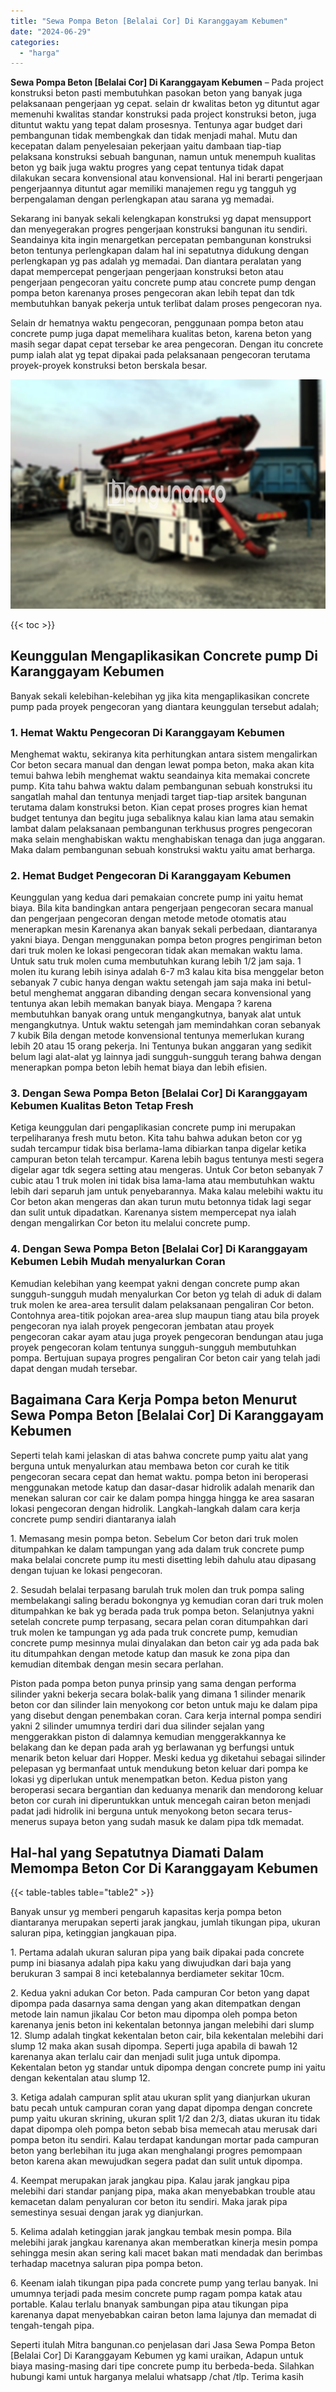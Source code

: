 ```yaml
---
title: "Sewa Pompa Beton [Belalai Cor] Di Karanggayam Kebumen"
date: "2024-06-29"
categories: 
  - "harga"
---
```


**Sewa Pompa Beton \[Belalai Cor\] Di Karanggayam Kebumen** – Pada project konstruksi beton pasti membutuhkan pasokan beton yang banyak juga pelaksanaan pengerjaan yg cepat. selain dr kwalitas beton yg dituntut agar memenuhi kwalitas standar konstruksi pada project konstruksi beton, juga dituntut waktu yang tepat dalam prosesnya. Tentunya agar budget dari pembangunan tidak membengkak dan tidak menjadi mahal. Mutu dan kecepatan dalam penyelesaian pekerjaan yaitu dambaan tiap-tiap pelaksana konstruksi sebuah bangunan, namun untuk menempuh kualitas beton yg baik juga waktu progres yang cepat tentunya tidak dapat dilakukan secara konvensional atau konvensional. Hal ini berarti pengerjaan pengerjaannya dituntut agar memiliki manajemen regu yg tangguh yg berpengalaman dengan perlengkapan atau sarana yg memadai.

Sekarang ini banyak sekali kelengkapan konstruksi yg dapat mensupport dan menyegerakan progres pengerjaan konstruksi bangunan itu sendiri. Seandainya kita ingin menargetkan percepatan pembangunan konstruksi beton tentunya perlengkapan dalam hal ini sepatutnya didukung dengan perlengkapan yg pas adalah yg memadai. Dan diantara peralatan yang dapat mempercepat pengerjaan pengerjaan konstruksi beton atau pengerjaan pengecoran yaitu concrete pump atau concrete pump dengan pompa beton karenanya proses pengecoran akan lebih tepat dan tdk membutuhkan banyak pekerja untuk terlibat dalam proses pengecoran nya.

Selain dr hematnya waktu pengecoran, penggunaan pompa beton atau concrete pump juga dapat memelihara kualitas beton, karena beton yang masih segar dapat cepat tersebar ke area pengecoran. Dengan itu concrete pump ialah alat yg tepat dipakai pada pelaksanaan pengecoran terutama proyek-proyek konstruksi beton berskala besar.

![Sewa Pompa Beton [Belalai Cor] Di Karanggayam Kebumen](/images/sewa-concrete-pump-23.png)

{{< toc >}}

## Keunggulan Mengaplikasikan Concrete pump Di Karanggayam Kebumen

Banyak sekali kelebihan-kelebihan yg jika kita mengaplikasikan concrete pump pada proyek pengecoran yang diantara keunggulan tersebut adalah;

### 1\. Hemat Waktu Pengecoran Di Karanggayam Kebumen

Menghemat waktu, sekiranya kita perhitungkan antara sistem mengalirkan Cor beton secara manual dan dengan lewat pompa beton, maka akan kita temui bahwa lebih menghemat waktu seandainya kita memakai concrete pump. Kita tahu bahwa waktu dalam pembangunan sebuah konstruksi itu sangatlah mahal dan tentunya menjadi target tiap-tiap arsitek bangunan terutama dalam konstruksi beton. Kian cepat proses progres kian hemat budget tentunya dan begitu juga sebaliknya kalau kian lama atau semakin lambat dalam pelaksanaan pembangunan terkhusus progres pengecoran maka selain menghabiskan waktu menghabiskan tenaga dan juga anggaran. Maka dalam pembangunan sebuah konstruksi waktu yaitu amat berharga.

### 2\. Hemat Budget Pengecoran Di Karanggayam Kebumen

Keunggulan yang kedua dari pemakaian concrete pump ini yaitu hemat biaya. Bila kita bandingkan antara pengerjaan pengecoran secara manual dan pengerjaan pengecoran dengan metode metode otomatis atau menerapkan mesin Karenanya akan banyak sekali perbedaan, diantaranya yakni biaya. Dengan menggunakan pompa beton progres pengiriman beton dari truk molen ke lokasi pengecoran tidak akan memakan waktu lama. Untuk satu truk molen cuma membutuhkan kurang lebih 1/2 jam saja. 1 molen itu kurang lebih isinya adalah 6-7 m3 kalau kita bisa menggelar beton sebanyak 7 cubic hanya dengan waktu setengah jam saja maka ini betul-betul menghemat anggaran dibanding dengan secara konvensional yang tentunya akan lebih memakan banyak biaya. Mengapa ? karena membutuhkan banyak orang untuk mengangkutnya, banyak alat untuk mengangkutnya. Untuk waktu setengah jam memindahkan coran sebanyak 7 kubik Bila dengan metode konvensional tentunya memerlukan kurang lebih 20 atau 15 orang pekerja. Ini Tentunya bukan anggaran yang sedikit belum lagi alat-alat yg lainnya jadi sungguh-sungguh terang bahwa dengan menerapkan pompa beton lebih hemat biaya dan lebih efisien.

### 3\. Dengan Sewa Pompa Beton \[Belalai Cor\] Di Karanggayam Kebumen Kualitas Beton Tetap Fresh

Ketiga keunggulan dari pengaplikasian concrete pump ini merupakan terpeliharanya fresh mutu beton. Kita tahu bahwa adukan beton cor yg sudah tercampur tidak bisa berlama-lama dibiarkan tanpa digelar ketika campuran beton telah tercampur. Karena lebih bagus tentunya mesti segera digelar agar tdk segera setting atau mengeras. Untuk Cor beton sebanyak 7 cubic atau 1 truk molen ini tidak bisa lama-lama atau membutuhkan waktu lebih dari separuh jam untuk penyebarannya. Maka kalau melebihi waktu itu Cor beton akan mengeras dan akan turun mutu betonnya tidak lagi segar dan sulit untuk dipadatkan. Karenanya sistem mempercepat nya ialah dengan mengalirkan Cor beton itu melalui concrete pump.

### 4\. Dengan Sewa Pompa Beton \[Belalai Cor\] Di Karanggayam Kebumen Lebih Mudah menyalurkan Coran

Kemudian kelebihan yang keempat yakni dengan concrete pump akan sungguh-sungguh mudah menyalurkan Cor beton yg telah di aduk di dalam truk molen ke area-area tersulit dalam pelaksanaan pengaliran Cor beton. Contohnya area-titik pojokan area-area slup maupun tiang atau bila proyek pengecoran nya ialah proyek pengecoran jembatan atau proyek pengecoran cakar ayam atau juga proyek pengecoran bendungan atau juga proyek pengecoran kolam tentunya sungguh-sungguh membutuhkan pompa. Bertujuan supaya progres pengaliran Cor beton cair yang telah jadi dapat dengan mudah tersebar.

## Bagaimana Cara Kerja Pompa beton Menurut Sewa Pompa Beton \[Belalai Cor\] Di Karanggayam Kebumen

Seperti telah kami jelaskan di atas bahwa concrete pump yaitu alat yang berguna untuk menyalurkan atau membawa beton cor curah ke titik pengecoran secara cepat dan hemat waktu. pompa beton ini beroperasi menggunakan metode katup dan dasar-dasar hidrolik adalah menarik dan menekan saluran cor cair ke dalam pompa hingga hingga ke area sasaran lokasi pengecoran dengan hidrolik. Langkah-langkah dalam cara kerja concrete pump sendiri diantaranya ialah

1\. Memasang mesin pompa beton. Sebelum Cor beton dari truk molen ditumpahkan ke dalam tampungan yang ada dalam truk concrete pump maka belalai concrete pump itu mesti disetting lebih dahulu atau dipasang dengan tujuan ke lokasi pengecoran.

2\. Sesudah belalai terpasang barulah truk molen dan truk pompa saling membelakangi saling beradu bokongnya yg kemudian coran dari truk molen ditumpahkan ke bak yg berada pada truk pompa beton. Selanjutnya yakni setelah concrete pump terpasang, secara pelan coran ditumpahkan dari truk molen ke tampungan yg ada pada truk concrete pump, kemudian concrete pump mesinnya mulai dinyalakan dan beton cair yg ada pada bak itu ditumpahkan dengan metode katup dan masuk ke zona pipa dan kemudian ditembak dengan mesin secara perlahan.

Piston pada pompa beton punya prinsip yang sama dengan performa silinder yakni bekerja secara bolak-balik yang dimana 1 silinder menarik beton cor dan silinder lain menyokong cor beton untuk maju ke dalam pipa yang disebut dengan penembakan coran. Cara kerja internal pompa sendiri yakni 2 silinder umumnya terdiri dari dua silinder sejalan yang menggerakkan piston di dalamnya kemudian menggerakkannya ke belakang dan ke depan pada arah yg berlawanan yg berfungsi untuk menarik beton keluar dari Hopper. Meski kedua yg diketahui sebagai silinder pelepasan yg bermanfaat untuk mendukung beton keluar dari pompa ke lokasi yg diperlukan untuk menempatkan beton. Kedua piston yang beroperasi secara bergantian dan keduanya menarik dan mendorong keluar beton cor curah ini diperuntukkan untuk mencegah cairan beton menjadi padat jadi hidrolik ini berguna untuk menyokong beton secara terus-menerus supaya beton yang sudah masuk ke dalam pipa tdk memadat.

## Hal-hal yang Sepatutnya Diamati Dalam Memompa Beton Cor Di Karanggayam Kebumen

{{< table-tables table="table2" >}}

Banyak unsur yg memberi pengaruh kapasitas kerja pompa beton diantaranya merupakan seperti jarak jangkau, jumlah tikungan pipa, ukuran saluran pipa, ketinggian jangkauan pipa.

1\. Pertama adalah ukuran saluran pipa yang baik dipakai pada concrete pump ini biasanya adalah pipa kaku yang diwujudkan dari baja yang berukuran 3 sampai 8 inci ketebalannya berdiameter sekitar 10cm.

2\. Kedua yakni adukan Cor beton. Pada campuran Cor beton yang dapat dipompa pada dasarnya sama dengan yang akan ditempatkan dengan metode lain namun jikalau Cor beton mau dipompa oleh pompa beton karenanya jenis beton ini kekentalan betonnya jangan melebihi dari slump 12. Slump adalah tingkat kekentalan beton cair, bila kekentalan melebihi dari slump 12 maka akan susah dipompa. Seperti juga apabila di bawah 12 karenanya akan terlalu cair dan menjadi sulit juga untuk dipompa. Kekentalan beton yg standar untuk dipompa dengan concrete pump ini yaitu dengan kekentalan atau slump 12.

3\. Ketiga adalah campuran split atau ukuran split yang dianjurkan ukuran batu pecah untuk campuran coran yang dapat dipompa dengan concrete pump yaitu ukuran skrining, ukuran split 1/2 dan 2/3, diatas ukuran itu tidak dapat dipompa oleh pompa beton sebab bisa memecah atau merusak dari pompa beton itu sendiri. Kalau terdapat kandungan mortar pada campuran beton yang berlebihan itu juga akan menghalangi progres pemompaan beton karena akan mewujudkan segera padat dan sulit untuk dipompa.

4\. Keempat merupakan jarak jangkau pipa. Kalau jarak jangkau pipa melebihi dari standar panjang pipa, maka akan menyebabkan trouble atau kemacetan dalam penyaluran cor beton itu sendiri. Maka jarak pipa semestinya sesuai dengan jarak yg dianjurkan.

5\. Kelima adalah ketinggian jarak jangkau tembak mesin pompa. Bila melebihi jarak jangkau karenanya akan memberatkan kinerja mesin pompa sehingga mesin akan sering kali macet bakan mati mendadak dan berimbas terhadap macetnya saluran pipa pompa beton.

6\. Keenam ialah tikungan pipa pada concrete pump yang terlau banyak. Ini umumnya terjadi pada mesim concrete pump ragam pompa katak atau portable. Kalau terlalu bnanyak sambungan pipa atau tikungan pipa karenanya dapat menyebabkan cairan beton lama lajunya dan memadat di tengah-tengah pipa.

Seperti itulah Mitra bangunan.co penjelasan dari Jasa Sewa Pompa Beton \[Belalai Cor\] Di Karanggayam Kebumen yg kami uraikan, Adapun untuk biaya masing-masing dari tipe concrete pump itu berbeda-beda. Silahkan hubungi kami untuk harganya melalui whatsapp /chat /tlp. Terima kasih
